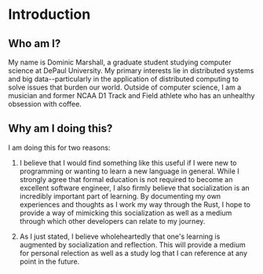 # Introduction

## Who am I?

My name is Dominic Marshall, a graduate student studying computer science at DePaul University.
My primary interests lie in distributed systems and big data--particularly in the application
of distributed computing to solve issues that burden our world. Outside of computer science,
I am a musician and former NCAA D1 Track and Field athlete who has an unhealthy obsession with
coffee.


## Why am I doing this?

I am doing this for two reasons:

1. I believe that I would find something like this useful if I were new to programming or
wanting to learn a new language in general. While I strongly agree that formal education
is not required to become an excellent software engineer, I also firmly believe that socialization
is an incredibly important part of learning. By documenting my own experiences and thoughts as I
work my way through the Rust, I hope to provide a way of mimicking this socialization as well as
a medium through which other developers can relate to my journey.

2. As I just stated, I believe wholeheartedly that one's learning is augmented by socialization
and reflection. This will provide a medium for personal relection as well as a study log that
I can reference at any point in the future.
